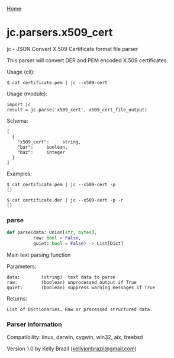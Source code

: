 [Home](https://kellyjonbrazil.github.io/jc/)
<a id="jc.parsers.x509_cert"></a>

# jc.parsers.x509\_cert

jc - JSON Convert X.509 Certificate format file parser

This parser will convert DER and PEM encoded X.509 certificates.

Usage (cli):

    $ cat certificate.pem | jc --x509-cert

Usage (module):

    import jc
    result = jc.parse('x509_cert', x509_cert_file_output)

Schema:

    [
      {
        "x509_cert":     string,
        "bar":     boolean,
        "baz":     integer
      }
    ]

Examples:

    $ cat certificate.pem | jc --x509-cert -p
    []

    $ cat certificate.der | jc --x509-cert -p -r
    []

<a id="jc.parsers.x509_cert.parse"></a>

### parse

```python
def parse(data: Union[str, bytes],
          raw: bool = False,
          quiet: bool = False) -> List[Dict]
```

Main text parsing function

Parameters:

    data:        (string)  text data to parse
    raw:         (boolean) unprocessed output if True
    quiet:       (boolean) suppress warning messages if True

Returns:

    List of Dictionaries. Raw or processed structured data.

### Parser Information
Compatibility:  linux, darwin, cygwin, win32, aix, freebsd

Version 1.0 by Kelly Brazil (kellyjonbrazil@gmail.com)
